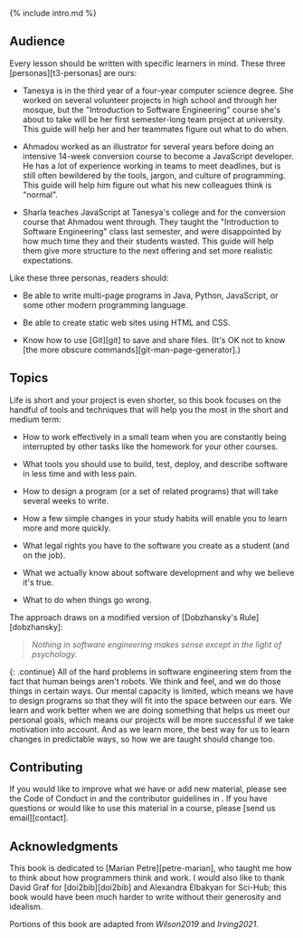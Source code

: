 ---
---

{% include intro.md %}

## Audience

Every lesson should be written with specific learners in mind.  These three
[personas][t3-personas] are ours:

-   Tanesya is in the third year of a four-year computer science degree. She worked
    on several volunteer projects in high school and through her mosque, but the
    "Introduction to Software Engineering" course she's about to take will be her
    first semester-long team project at university. This guide will help her and
    her teammates figure out what to do when.

-   Ahmadou worked as an illustrator for several years before doing an intensive
    14-week conversion course to become a JavaScript developer. He has a lot of
    experience working in teams to meet deadlines, but is still often bewildered
    by the tools, jargon, and culture of programming. This guide will help him
    figure out what his new colleagues think is "normal".

-   Sharla teaches JavaScript at Tanesya's college and for the conversion course
    that Ahmadou went through. They taught the "Introduction to Software
    Engineering" class last semester, and were disappointed by how much time
    they and their students wasted. This guide will help them give more
    structure to the next offering and set more realistic expectations.

Like these three personas, readers should:

-   Be able to write multi-page programs in Java, Python, JavaScript, or some
    other modern programming language.

-   Be able to create static web sites using HTML and CSS.

-   Know how to use [Git][git] to save and share files. (It's OK not to know
    [the more obscure commands][git-man-page-generator].)

## Topics

Life is short and your project is even shorter, so this book focuses on the
handful of tools and techniques that will help you the most in the short and
medium term:

-   How to work effectively in a small team when you are constantly being
    interrupted by other tasks like the homework for your other courses.

-   What tools you should use to build, test, deploy, and describe software
    in less time and with less pain.

-   How to design a program (or a set of related programs) that will take
    several weeks to write.

-   How a few simple changes in your study habits will enable you to learn more
    and more quickly.

-   What legal rights you have to the software you create as a student (and on
    the job).

-   What we actually know about software development and why we believe it's
    true.

-   What to do when things go wrong.

The approach draws on a modified version of [Dobzhansky's Rule][dobzhansky]:

> *Nothing in software engineering makes sense except in the light of psychology.*

{: .continue}
All of the hard problems in software engineering stem from the fact that human
beings aren't robots. We think and feel, and we do those things in certain ways.
Our mental capacity is limited, which means we have to design programs so that
they will fit into the space between our ears. We learn and work better when we
are doing something that helps us meet our personal goals, which means our
projects will be more successful if we take motivation into account. And as we
learn more, the best way for us to learn changes in predictable ways, so how we
are taught should change too.

## Contributing

If you would like to improve what we have or add new material, please see the
Code of Conduct in <span x="conduct"></span> and the contributor guidelines in
<span x="contributing"></span>.  If you have questions or would like to use this
material in a course, please [send us email][contact].

## Acknowledgments

This book is dedicated to [Marian Petre][petre-marian], who taught me how to
think about how programmers think and work.  I would also like to thank David
Graf for [doi2bib][doi2bib] and Alexandra Elbakyan for Sci-Hub; this book would
have been much harder to write without their generosity and idealism.

Portions of this book are adapted from <cite>Wilson2019</cite> and
<cite>Irving2021</cite>.
